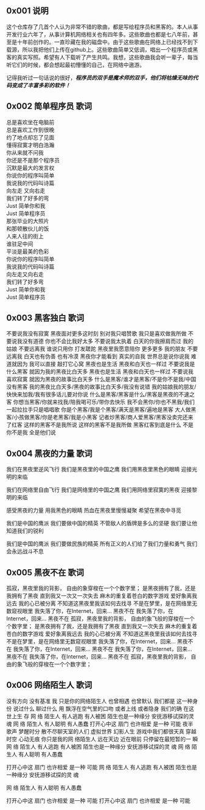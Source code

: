 ## 0x001 说明
这个仓库存了几首个人认为非常不错的歌曲，都是写给程序员和黑客的。本人从事开发行业六年了，从事计算机网络相关也有四年多。这些歌曲也都是七八年前，甚至是十年前创作的。一直珍藏在我的磁盘中。由于这些歌曲在网络上已经找不到下载源，所以我把他们上传在github上。这些歌曲简单又低调，唱出一个程序员或黑客的真实写照。希望有人下载听了产生共鸣。我想，这些歌曲我会听一辈子，每当听它们的时候，都会想起最初懵懂的自己，在网络中遨游。

记得我听过一句话说的很好，***程序员的双手是魔术师的双手，他们将枯燥无味的代码变成了丰富多彩的软件！***
## 0x002 简单程序员 歌词
总是喜欢坐在电脑前</br>
总是喜欢工作到很晚</br>
约了地点却忘了见面</br>
懂得寂寞才明白浩瀚</br>
你从来就不问我</br>
你还是不是那个程序员</br>
沉默是最大的发言权</br>
你说你的程序叫简单</br>
我说我的代码叫诗篇</br>
向左走 又向右走</br>
我们转了好多的弯</br>
Just 简单你和我</br>
Just 简单程序员</br>
那张毕业的大照片</br>
和那顿散伙儿的饭</br>
人来人往的街上</br>
谁驻足中间</br>
平淡是最美的色彩</br>
你说你的程序叫简单</br>
我说我的代码叫诗篇</br>
向左走又向右走</br>
我们转了好多弯</br>
Just 简单你和我</br>
Just 简单程序员</br>

## 0x003 黑客独白 歌词

不要说我没有寂寞 黑夜面对更多这时刻
别对我只唱赞歌 我只是喜欢做我所做
不要说我没有道德 你也不会比我好太多
不要说我太执着 白天的你我擦肩而过
我的姑娘 不要远离我
谁说只用你 打发蹉跎
黑夜里我愿意陪你 更多更多
我的朋友 不要远离我
白天也有伪善 也有冷漠
黑夜你才能看到 真实的自我
世界总是说你说我
难道就因为
我可以直接 敲打它心窝
黑夜也是生活
黑夜和白天也一样过
不要说我是什么黑客
就因为我的黑夜比白天多
黑夜也是生活
黑夜和白天也一样过
不要说我喜欢寂寞
就因为黑夜的故事比白天多
什么是黑客/谁才是黑客/不是你不是我/中国没有黑客
我的黑夜比白天多/黑夜的故事比白天多/我没有说错
我的姑娘我的朋友/快快来加我/我有很多话儿要对你说
什么是黑客/黑客是什么/黑客是黑夜的不速之客
你想当黑客/你就来找我/陪我喝可乐/带你去快乐
我不会黑你/你也不黑我/我们一起拉拉手只是唱唱歌
你是个黑客/我是个黑客/满天是黑客/遍地是黑客
大人做黑客/小孩做黑客/你是老黑客/我是小黑客
记者炒黑客/商人爱黑客/黑客没卖完还来了红客
这样的黑客不是我所说 这样的黑客不是我所做
黑客红客到底是什么 不是你不是我 全是他们说

## 0x004 黑夜的力量 歌词

我们在黑夜里逆风飞行
我们是黑夜里的中国之鹰
我们用黑夜里黑色的眼睛
迎接光明的来临

我们在网络里自由飞行
我们是网络里的中国之鹰
我们用网络里寂寞的黑夜
迎接黎明的来临

感受黑夜的力量
用我黑色的眼睛
热血在黑夜里慢慢凝聚
希望在黑夜中寻觅

我们是中国的鹰派
我们要做中国的精英
不管敌人的盾牌是多么的坚硬
我们要让他知道我们的锐利

我们是中国的鹰派
我们要做民族的精英
所有正义的人们给了我们力量和勇气
我们会永远战斗不息

## 0x005 黑夜不在 歌词

孤寂，黑夜里我的背影，
自由的象穿梭在一个个数字里；
是黑夜拥有了我，还是我拥有了黑夜
直到我又一次又一次失去
麻木的重复着苍白的数字游戏
爱好象离我远去 我的心已被分离
不知道这黑夜里我该如何去找寻
不是在梦里，是在网络里无数窥视眼里
我失落了你，在Internet，回来...
黑夜不在
我失落了你，在Internet，回来...
黑夜不在
孤寂，黑夜里我的背影，
自由的象飞般的穿梭在一个个数字里；
是黑夜拥有了我，还是我拥有了黑夜
直到我又一次失去
麻木的重复着苍白的数字游戏
爱好象离我远去 我的心已被分离
不知道这黑夜里我该如何去找寻
不是在梦里，是在网络里无数窥视眼里
我失落了你，在Internet，回来...
黑夜不在
我失落了你，在Internet，回来...
黑夜不在
我失落了你，在Internet，回来...
黑夜不在
我失落了你，在Internet，回来...
黑夜不在
孤寂，黑夜里我的背影，
自由的象飞般的穿梭在一个个数字里；

## 0x006 网络陌生人 歌词
没有方向 
没有基准 
我 只是你的网络陌生人
也曾相遇 
也曾默认 
我们都是 这一种身 份
说过什么 
聊过什么 
用 飘浮在空气里的口吻
或者上线 
或者隐身 
我们的确 在这世上生 存
网 络 陌生人
有人逃跑 有人被困
陌生也是一种缘分
安抚游移试探的灵 魂
网 络 陌生人
有人聪明 有人愚蠢
打开心中这 扇门
也许相爱
是一种 可能
夜半歌声 梦醒时分
散不尽聊天室的人们
虚拟世界 幻影人生
游戏中我们都很天真
穿越时空 心动无痕
你只是我的网 络陌生人
远在天边 近在眼前
只停留在最短暂的一 瞬
网 络 陌生人
有人逃跑 有人被困
陌生也是一种缘分
安抚游移试探的灵 魂
网 络 陌生人
有人聪明 有人愚蠢

打开心中这 扇门
也许相爱
是一种 可能
网 络 陌生人
有人逃跑 有人被困
陌生也是一种缘分
安抚游移试探的灵 魂

网 络 陌生人
有人聪明 有人愚蠢

打开心中这 扇门
也许相爱
是一种 可能
打开心中这 扇门
也许相爱
是一种 可能
